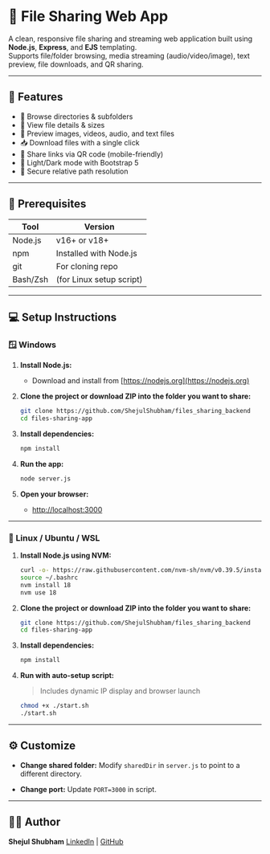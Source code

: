 # 📁 File Sharing Web App

A clean, responsive file sharing and streaming web application built using **Node.js**, **Express**, and **EJS** templating.  
Supports file/folder browsing, media streaming (audio/video/image), text preview, file downloads, and QR sharing.

---

## 🚀 Features

- 📂 Browse directories & subfolders
- 📄 View file details & sizes
- 🎥 Preview images, videos, audio, and text files
- 📥 Download files with a single click
- 📱 Share links via QR code (mobile-friendly)
- 🌙 Light/Dark mode with Bootstrap 5
- 🔐 Secure relative path resolution

---

## 🧩 Prerequisites

| Tool           | Version        |
|----------------|----------------|
| Node.js        | v16+ or v18+   |
| npm            | Installed with Node.js |
| git            | For cloning repo |
| Bash/Zsh       | (for Linux setup script) |

---

## 💻 Setup Instructions

### 🪟 Windows

1. **Install Node.js:**
   - Download and install from [https://nodejs.org](https://nodejs.org)

2. **Clone the project or download ZIP into the folder you want to share:**
   ```bash
   git clone https://github.com/ShejulShubham/files_sharing_backend
   cd files-sharing-app
   ```

3. **Install dependencies:**

   ```bash
   npm install
   ```

4. **Run the app:**

   ```bash
   node server.js
   ```

5. **Open your browser:**

   * [http://localhost:3000](http://localhost:3000)

---

### 🐧 Linux / Ubuntu / WSL

1. **Install Node.js using NVM:**

   ```bash
   curl -o- https://raw.githubusercontent.com/nvm-sh/nvm/v0.39.5/install.sh | bash
   source ~/.bashrc
   nvm install 18
   nvm use 18
   ```

2. **Clone the project or download ZIP into the folder you want to share:**

   ```bash
   git clone https://github.com/ShejulShubham/files_sharing_backend
   cd files-sharing-app
   ```

3. **Install dependencies:**

   ```bash
   npm install
   ```

4. **Run with auto-setup script:**

   > Includes dynamic IP display and browser launch

   ```bash
   chmod +x ./start.sh
   ./start.sh
   ```

---

## ⚙️ Customize

* **Change shared folder:**
  Modify `sharedDir` in `server.js` to point to a different directory.

* **Change port:**
  Update `PORT=3000` in script.

---

## 🧑‍💻 Author

**Shejul Shubham**
[LinkedIn](https://www.linkedin.com/in/shejul-shubham) | [GitHub](https://github.com/shejulshubham)
